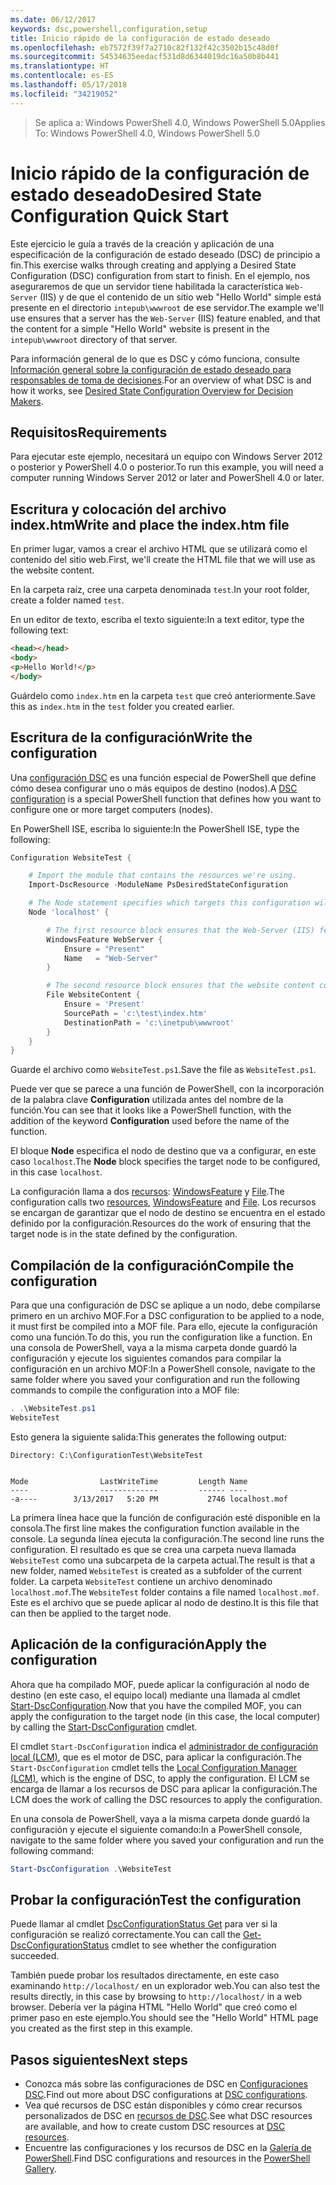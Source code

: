```yaml
---
ms.date: 06/12/2017
keywords: dsc,powershell,configuration,setup
title: Inicio rápido de la configuración de estado deseado
ms.openlocfilehash: eb7572f39f7a2710c82f132f42c3502b15c48d0f
ms.sourcegitcommit: 54534635eedacf531d8d6344019dc16a50b8b441
ms.translationtype: HT
ms.contentlocale: es-ES
ms.lasthandoff: 05/17/2018
ms.locfileid: "34219052"
---
```

> <span data-ttu-id="3afbd-103">Se aplica a: Windows PowerShell 4.0, Windows PowerShell 5.0</span><span class="sxs-lookup"><span data-stu-id="3afbd-103">Applies To: Windows PowerShell 4.0, Windows PowerShell 5.0</span></span>

# <a name="desired-state-configuration-quick-start"></a><span data-ttu-id="3afbd-104">Inicio rápido de la configuración de estado deseado</span><span class="sxs-lookup"><span data-stu-id="3afbd-104">Desired State Configuration Quick Start</span></span>

<span data-ttu-id="3afbd-105">Este ejercicio le guía a través de la creación y aplicación de una especificación de la configuración de estado deseado (DSC) de principio a fin.</span><span class="sxs-lookup"><span data-stu-id="3afbd-105">This exercise walks through creating and applying a Desired State Configuration (DSC) configuration from start to finish.</span></span>
<span data-ttu-id="3afbd-106">En el ejemplo, nos aseguraremos de que un servidor tiene habilitada la característica `Web-Server` (IIS) y de que el contenido de un sitio web "Hello World" simple está presente en el directorio `intepub\wwwroot` de ese servidor.</span><span class="sxs-lookup"><span data-stu-id="3afbd-106">The example we'll use ensures that a server has the `Web-Server` (IIS) feature enabled, and that the content for a simple "Hello World" website is present in the `intepub\wwwroot` directory of that server.</span></span>

<span data-ttu-id="3afbd-107">Para información general de lo que es DSC y cómo funciona, consulte [Información general sobre la configuración de estado deseado para responsables de toma de decisiones](decisionMaker.md).</span><span class="sxs-lookup"><span data-stu-id="3afbd-107">For an overview of what DSC is and how it works, see [Desired State Configuration Overview for Decision Makers](decisionMaker.md).</span></span>

## <a name="requirements"></a><span data-ttu-id="3afbd-108">Requisitos</span><span class="sxs-lookup"><span data-stu-id="3afbd-108">Requirements</span></span>

<span data-ttu-id="3afbd-109">Para ejecutar este ejemplo, necesitará un equipo con Windows Server 2012 o posterior y PowerShell 4.0 o posterior.</span><span class="sxs-lookup"><span data-stu-id="3afbd-109">To run this example, you will need a computer running Windows Server 2012 or later and PowerShell 4.0 or later.</span></span>

## <a name="write-and-place-the-indexhtm-file"></a><span data-ttu-id="3afbd-110">Escritura y colocación del archivo index.htm</span><span class="sxs-lookup"><span data-stu-id="3afbd-110">Write and place the index.htm file</span></span>

<span data-ttu-id="3afbd-111">En primer lugar, vamos a crear el archivo HTML que se utilizará como el contenido del sitio web.</span><span class="sxs-lookup"><span data-stu-id="3afbd-111">First, we'll create the HTML file that we will use as the website content.</span></span>

<span data-ttu-id="3afbd-112">En la carpeta raíz, cree una carpeta denominada `test`.</span><span class="sxs-lookup"><span data-stu-id="3afbd-112">In your root folder, create a folder named `test`.</span></span>

<span data-ttu-id="3afbd-113">En un editor de texto, escriba el texto siguiente:</span><span class="sxs-lookup"><span data-stu-id="3afbd-113">In a text editor, type the following text:</span></span>

```html
<head></head>
<body>
<p>Hello World!</p>
</body>
```

<span data-ttu-id="3afbd-114">Guárdelo como `index.htm` en la carpeta `test` que creó anteriormente.</span><span class="sxs-lookup"><span data-stu-id="3afbd-114">Save this as `index.htm` in the `test` folder you created earlier.</span></span>

## <a name="write-the-configuration"></a><span data-ttu-id="3afbd-115">Escritura de la configuración</span><span class="sxs-lookup"><span data-stu-id="3afbd-115">Write the configuration</span></span>

<span data-ttu-id="3afbd-116">Una [configuración DSC](configurations.md) es una función especial de PowerShell que define cómo desea configurar uno o más equipos de destino (nodos).</span><span class="sxs-lookup"><span data-stu-id="3afbd-116">A [DSC configuration](configurations.md) is a special PowerShell function that defines how you want to configure one or more target computers (nodes).</span></span>

<span data-ttu-id="3afbd-117">En PowerShell ISE, escriba lo siguiente:</span><span class="sxs-lookup"><span data-stu-id="3afbd-117">In the PowerShell ISE, type the following:</span></span>

```powershell
Configuration WebsiteTest {

    # Import the module that contains the resources we're using.
    Import-DscResource -ModuleName PsDesiredStateConfiguration

    # The Node statement specifies which targets this configuration will be applied to.
    Node 'localhost' {

        # The first resource block ensures that the Web-Server (IIS) feature is enabled.
        WindowsFeature WebServer {
            Ensure = "Present"
            Name   = "Web-Server"
        }

        # The second resource block ensures that the website content copied to the website root folder.
        File WebsiteContent {
            Ensure = 'Present'
            SourcePath = 'c:\test\index.htm'
            DestinationPath = 'c:\inetpub\wwwroot'
        }
    }
}
```

<span data-ttu-id="3afbd-118">Guarde el archivo como `WebsiteTest.ps1`.</span><span class="sxs-lookup"><span data-stu-id="3afbd-118">Save the file as `WebsiteTest.ps1`.</span></span>

<span data-ttu-id="3afbd-119">Puede ver que se parece a una función de PowerShell, con la incorporación de la palabra clave **Configuration** utilizada antes del nombre de la función.</span><span class="sxs-lookup"><span data-stu-id="3afbd-119">You can see that it looks like a PowerShell function, with the addition of the keyword **Configuration** used before the name of the function.</span></span>

<span data-ttu-id="3afbd-120">El bloque **Node** especifica el nodo de destino que va a configurar, en este caso `localhost`.</span><span class="sxs-lookup"><span data-stu-id="3afbd-120">The **Node** block specifies the target node to be configured, in this case `localhost`.</span></span>

<span data-ttu-id="3afbd-121">La configuración llama a dos [recursos](resources.md): [WindowsFeature](windowsFeatureResource.md) y [File](fileResource.md).</span><span class="sxs-lookup"><span data-stu-id="3afbd-121">The configuration calls two [resources](resources.md), [WindowsFeature](windowsFeatureResource.md) and [File](fileResource.md).</span></span>
<span data-ttu-id="3afbd-122">Los recursos se encargan de garantizar que el nodo de destino se encuentra en el estado definido por la configuración.</span><span class="sxs-lookup"><span data-stu-id="3afbd-122">Resources do the work of ensuring that the target node is in the state defined by the configuration.</span></span>

## <a name="compile-the-configuration"></a><span data-ttu-id="3afbd-123">Compilación de la configuración</span><span class="sxs-lookup"><span data-stu-id="3afbd-123">Compile the configuration</span></span>

<span data-ttu-id="3afbd-124">Para que una configuración de DSC se aplique a un nodo, debe compilarse primero en un archivo MOF.</span><span class="sxs-lookup"><span data-stu-id="3afbd-124">For a DSC configuration to be applied to a node, it must first be compiled into a MOF file.</span></span>
<span data-ttu-id="3afbd-125">Para ello, ejecute la configuración como una función.</span><span class="sxs-lookup"><span data-stu-id="3afbd-125">To do this, you run the configuration like a function.</span></span>
<span data-ttu-id="3afbd-126">En una consola de PowerShell, vaya a la misma carpeta donde guardó la configuración y ejecute los siguientes comandos para compilar la configuración en un archivo MOF:</span><span class="sxs-lookup"><span data-stu-id="3afbd-126">In a PowerShell console, navigate to the same folder where you saved your configuration and run the following commands to compile the configuration into a MOF file:</span></span>

```powershell
. .\WebsiteTest.ps1
WebsiteTest
```

<span data-ttu-id="3afbd-127">Esto genera la siguiente salida:</span><span class="sxs-lookup"><span data-stu-id="3afbd-127">This generates the following output:</span></span>

```
Directory: C:\ConfigurationTest\WebsiteTest


Mode                LastWriteTime         Length Name
----                -------------         ------ ----
-a----        3/13/2017   5:20 PM           2746 localhost.mof
```

<span data-ttu-id="3afbd-128">La primera línea hace que la función de configuración esté disponible en la consola.</span><span class="sxs-lookup"><span data-stu-id="3afbd-128">The first line makes the configuration function available in the console.</span></span>
<span data-ttu-id="3afbd-129">La segunda línea ejecuta la configuración.</span><span class="sxs-lookup"><span data-stu-id="3afbd-129">The second line runs the configuration.</span></span>
<span data-ttu-id="3afbd-130">El resultado es que se crea una carpeta nueva llamada `WebsiteTest` como una subcarpeta de la carpeta actual.</span><span class="sxs-lookup"><span data-stu-id="3afbd-130">The result is that a new folder, named `WebsiteTest` is created as a subfolder of the current folder.</span></span>
<span data-ttu-id="3afbd-131">La carpeta `WebsiteTest` contiene un archivo denominado `localhost.mof`.</span><span class="sxs-lookup"><span data-stu-id="3afbd-131">The `WebsiteTest` folder contains a file named `localhost.mof`.</span></span>
<span data-ttu-id="3afbd-132">Este es el archivo que se puede aplicar al nodo de destino.</span><span class="sxs-lookup"><span data-stu-id="3afbd-132">It is this file that can then be applied to the target node.</span></span>

## <a name="apply-the-configuration"></a><span data-ttu-id="3afbd-133">Aplicación de la configuración</span><span class="sxs-lookup"><span data-stu-id="3afbd-133">Apply the configuration</span></span>

<span data-ttu-id="3afbd-134">Ahora que ha compilado MOF, puede aplicar la configuración al nodo de destino (en este caso, el equipo local) mediante una llamada al cmdlet [Start-DscConfiguration](/reference/5.1/PSDesiredStateConfiguration/Start-DscConfiguration).</span><span class="sxs-lookup"><span data-stu-id="3afbd-134">Now that you have the compiled MOF, you can apply the configuration to the target node (in this case, the local computer) by calling the [Start-DscConfiguration](/reference/5.1/PSDesiredStateConfiguration/Start-DscConfiguration) cmdlet.</span></span>

<span data-ttu-id="3afbd-135">El cmdlet `Start-DscConfiguration` indica el [administrador de configuración local (LCM)](metaConfig.md), que es el motor de DSC, para aplicar la configuración.</span><span class="sxs-lookup"><span data-stu-id="3afbd-135">The `Start-DscConfiguration` cmdlet tells the [Local Configuration Manager (LCM)](metaConfig.md), which is the engine of DSC, to apply the configuration.</span></span>
<span data-ttu-id="3afbd-136">El LCM se encarga de llamar a los recursos de DSC para aplicar la configuración.</span><span class="sxs-lookup"><span data-stu-id="3afbd-136">The LCM does the work of calling the DSC resources to apply the configuration.</span></span>

<span data-ttu-id="3afbd-137">En una consola de PowerShell, vaya a la misma carpeta donde guardó la configuración y ejecute el siguiente comando:</span><span class="sxs-lookup"><span data-stu-id="3afbd-137">In a PowerShell console, navigate to the same folder where you saved your configuration and run the following command:</span></span>

```powershell
Start-DscConfiguration .\WebsiteTest
```

## <a name="test-the-configuration"></a><span data-ttu-id="3afbd-138">Probar la configuración</span><span class="sxs-lookup"><span data-stu-id="3afbd-138">Test the configuration</span></span>

<span data-ttu-id="3afbd-139">Puede llamar al cmdlet [DscConfigurationStatus Get](/reference/5.1/PSDesiredStateConfiguration/Get-DscConfigurationStatus) para ver si la configuración se realizó correctamente.</span><span class="sxs-lookup"><span data-stu-id="3afbd-139">You can call the [Get-DscConfigurationStatus](/reference/5.1/PSDesiredStateConfiguration/Get-DscConfigurationStatus) cmdlet to see whether the configuration succeeded.</span></span>

<span data-ttu-id="3afbd-140">También puede probar los resultados directamente, en este caso examinando `http://localhost/` en un explorador web.</span><span class="sxs-lookup"><span data-stu-id="3afbd-140">You can also test the results directly, in this case by browsing to `http://localhost/` in a web browser.</span></span>
<span data-ttu-id="3afbd-141">Debería ver la página HTML "Hello World" que creó como el primer paso en este ejemplo.</span><span class="sxs-lookup"><span data-stu-id="3afbd-141">You should see the "Hello World" HTML page you created as the first step in this example.</span></span>

## <a name="next-steps"></a><span data-ttu-id="3afbd-142">Pasos siguientes</span><span class="sxs-lookup"><span data-stu-id="3afbd-142">Next steps</span></span>

- <span data-ttu-id="3afbd-143">Conozca más sobre las configuraciones de DSC en [Configuraciones DSC](configurations.md).</span><span class="sxs-lookup"><span data-stu-id="3afbd-143">Find out more about DSC configurations at [DSC configurations](configurations.md).</span></span>
- <span data-ttu-id="3afbd-144">Vea qué recursos de DSC están disponibles y cómo crear recursos personalizados de DSC en [recursos de DSC](resources.md).</span><span class="sxs-lookup"><span data-stu-id="3afbd-144">See what DSC resources are available, and how to create custom DSC resources at [DSC resources](resources.md).</span></span>
- <span data-ttu-id="3afbd-145">Encuentre las configuraciones y los recursos de DSC en la [Galería de PowerShell](https://www.powershellgallery.com/).</span><span class="sxs-lookup"><span data-stu-id="3afbd-145">Find DSC configurations and resources in the [PowerShell Gallery](https://www.powershellgallery.com/).</span></span>